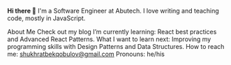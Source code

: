 
**Hi there 👋**
I'm a Software Engineer at Abutech. I love writing and teaching code, mostly in JavaScript.

About Me
Check out my blog
I’m currently learning: React best practices and Advanced React Patterns.
What I want to learn next: Improving my programming skills with Design Patterns and Data Structures.
How to reach me: shukhratbekqobulov@gmail.com
Pronouns: he/his
